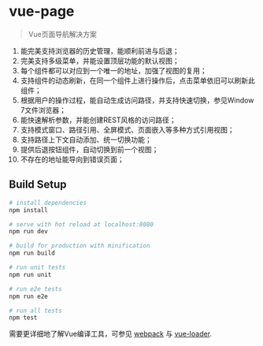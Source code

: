 # vue-page

> Vue页面导航解决方案
<ol>
<li>能完美支持浏览器的历史管理，能顺利前进与后退；</li>
<li>完美支持多级菜单，并能设置顶层功能的默认视图；</li>
<li>每个组件都可以对应到一个唯一的地址，加强了视图的复用；</li>
<li>支持组件的动态刷新，在同一个组件上进行操作后，点击菜单依旧可以刷新此组件；</li>
<li>根据用户的操作过程，能自动生成访问路径，并支持快速切换，参见Window 7文件浏览器；</li>
<li>能快速解析参数，并能创建REST风格的访问路径；</li>
<li>支持模式窗口、路径引用、全屏模式、页面嵌入等多种方式引用视图；</li>
<li>支持路径上下文自动添加、统一切换功能；</li>
<li>提供后退按钮组件，自动切换到前一个视图；</li>
<li>不存在的地址能导向到错误页面；</li>
</ol>

## Build Setup

``` bash
# install dependencies
npm install

# serve with hot reload at localhost:8080
npm run dev

# build for production with minification
npm run build

# run unit tests
npm run unit

# run e2e tests
npm run e2e

# run all tests
npm test
```

需要更详细地了解Vue编译工具，可参见 [webpack](https://github.com/vuejs-templates/webpack#vue-webpack-boilerplate) 与 [vue-loader](http://vuejs.github.io/vue-loader).
